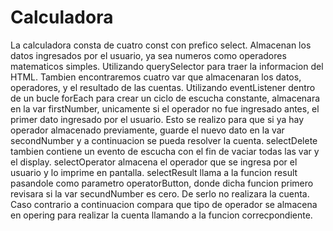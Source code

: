 # Calculadora


La calculadora consta de cuatro const con prefico select. Almacenan los datos ingresados por el usuario, ya sea numeros como operadores matematicos simples. Utilizando querySelector para traer la informacion del HTML. Tambien encontraremos cuatro var que almacenaran los datos, operadores, y el resultado de las cuentas.
Utilizando eventListener dentro de un bucle forEach para crear un ciclo de escucha constante, almacenara en la var firstNumber, unicamente si el operador no fue ingresado antes, el primer dato ingresado por el usuario. Esto se realizo para que si ya hay operador almacenado previamente, guarde el nuevo dato en la var secondNumber y a continuacion se pueda resolver la cuenta.
selectDelete tambien contiene un evento de escucha con el fin de vaciar todas las var y el display.
selectOperator almacena el operador que se ingresa por el usuario y lo imprime en pantalla.
selectResult llama a la funcion result pasandole como parametro operatorButton, donde dicha funcion primero revisara si la var secundNumber es cero. De serlo no realizara la cuenta. Caso contrario a continuacion compara que tipo de operador se almacena en opering para realizar la cuenta llamando a la funcion correcpondiente.
